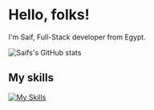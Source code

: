 # Hello, folks!

I'm Saif, Full-Stack developer from Egypt.

![Saifs's GitHub stats](https://github-readme-stats.vercel.app/api?username=SaifAlqady51)

## My skills

[![My Skills](https://skillicons.dev/icons?i=ts,js,nextjs,react,redux,tailwind,figma,go,graphql,postgres)](https://skillicons.dev)
